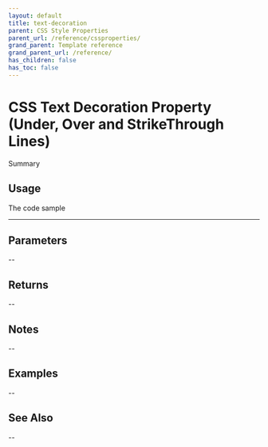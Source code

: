```yaml
---
layout: default
title: text-decoration
parent: CSS Style Properties
parent_url: /reference/cssproperties/
grand_parent: Template reference
grand_parent_url: /reference/
has_children: false
has_toc: false
---
```


# CSS Text Decoration Property (Under, Over and StrikeThrough Lines) 

Summary

## Usage

 The code sample

---

## Parameters

--

## Returns 

--

## Notes


-- 

## Examples


--


## See Also


--

